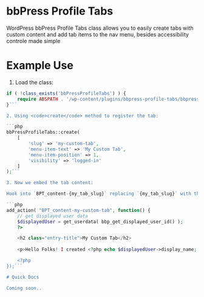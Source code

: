 # bbPress Profile Tabs
WordPress bbPress Profile Tabs class allows you to easily create tabs with custom content and add tab items to the nav menu, besides accessibility controle made simple

# Example Use

1. Load the class:

```php
if ( !class_exists('bbPressProfileTabs') ) {
    require ABSPATH . '/wp-content/plugins/bbpress-profile-tabs/bbpress-profile-tabs.php';
}```

2. Using <code>create</code> method to register the tab:

```php
bbPressProfileTabs::create(
    [
        'slug' => 'my-custom-tab',
        'menu-item-text' => 'My Custom Tab',
        'menu-item-position' => 1,
        'visibility' => 'logged-in'
    ]
);```

3. Now we embed the tab content:

Hook into `BPT_content-{my_tab_slug}` replacing `{my_tab_slug}` with the slug you specify for your tab in the previous step. Here's an example:

```php
add_action( "BPT_content-my-custom-tab", function() {
    // get displayed user data
    $displayedUser = get_userdata( bbp_get_displayed_user_id() );
    ?>

    <h2 class="entry-title">My Custom Tab</h2>
    
    <p>Hello Folks! I created <?php echo $displayedUser->display_name; ?>'s custom tab with bbPress Profile Tabs from @Samuel_Elh!</p>

    <?php
});```

# Quick Docs

Coming soon..
